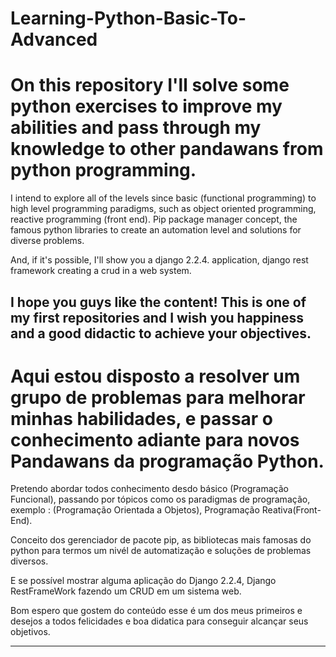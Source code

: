 # Learning-Python-Basic-To-Advanced

# On this repository  I'll solve some python exercises to improve my abilities and pass through my knowledge to other pandawans from python programming. 

I intend to explore all of the levels since basic (functional programming) to high level programming paradigms, such as object oriented programming,  reactive programming (front end).
Pip package manager concept,  the famous python libraries to create an automation level and solutions for diverse problems. 

And, if it's possible, I'll show you a django 2.2.4. application, django rest framework  creating a crud in a web system. 

I hope you guys like the content! This is one of my first repositories and I wish you happiness and a good didactic to achieve your objectives.
------------------------------------------------------------------------------------------------------------------------------------------
# Aqui estou disposto a resolver um grupo de problemas para melhorar minhas habilidades, e passar o conhecimento adiante para novos Pandawans da programação Python.

Pretendo abordar todos conhecimento desdo básico (Programação Funcional), passando por tópicos como os paradigmas de programação, exemplo : (Programação Orientada a Objetos), Programação Reativa(Front-End).

Conceito dos gerenciador de pacote pip, as bibliotecas mais famosas do python para termos um nivél de automatização e soluções de problemas diversos.

E se possível mostrar alguma aplicação do Django 2.2.4, Django RestFrameWork fazendo um CRUD em um sistema web.

Bom espero que gostem do conteúdo esse é um dos meus primeiros e desejos a todos felicidades e boa didatica para conseguir alcançar seus objetivos.

------------------------------------------------------------------------------------------------------------------------------------------
